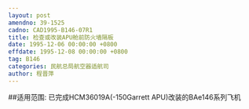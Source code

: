```yaml
---
layout: post
amendno: 39-1525
cadno: CAD1995-B146-07R1
title: 检查或改装APU舱前防火墙隔板
date: 1995-12-06 00:00:00 +0800
effdate: 1995-12-08 00:00:00 +0800
tag: B146
categories: 民航总局航空器适航司
author: 程晋萍
---
```


##适用范围:
已完成HCM36019A(-150Garrett APU)改装的BAe146系列飞机


